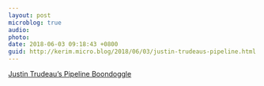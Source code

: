 ```yaml
---
layout: post
microblog: true
audio: 
photo: 
date: 2018-06-03 09:18:43 +0800
guid: http://kerim.micro.blog/2018/06/03/justin-trudeaus-pipeline.html
---
```

[Justin Trudeau’s Pipeline Boondoggle](http://jacobinmag.com/2018/06/trans-mountain-pipeline-justin-trudeau-climate)
